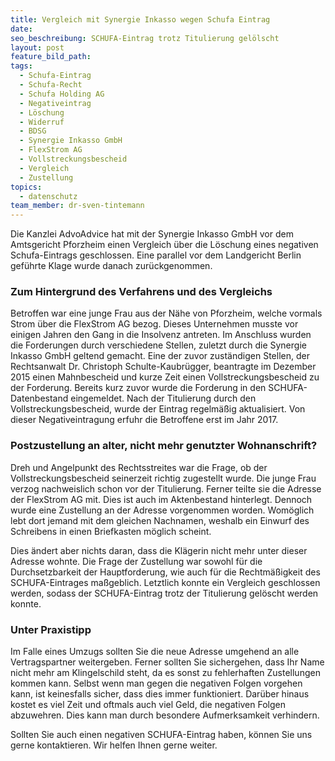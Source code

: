 ```yaml
---
title: Vergleich mit Synergie Inkasso wegen Schufa Eintrag
date:
seo_beschreibung: SCHUFA-Eintrag trotz Titulierung gelölscht
layout: post
feature_bild_path:
tags:
  - Schufa-Eintrag
  - Schufa-Recht
  - Schufa Holding AG
  - Negativeintrag
  - Löschung
  - Widerruf
  - BDSG
  - Synergie Inkasso GmbH
  - FlexStrom AG
  - Vollstreckungsbescheid
  - Vergleich
  - Zustellung
topics:
  - datenschutz
team_member: dr-sven-tintemann
---
```


Die Kanzlei AdvoAdvice hat mit der Synergie Inkasso GmbH vor dem Amtsgericht Pforzheim einen Vergleich &uuml;ber die L&ouml;schung eines negativen Schufa-Eintrags geschlossen. Eine parallel vor dem Landgericht Berlin gef&uuml;hrte Klage wurde danach zur&uuml;ckgenommen.

### Zum Hintergrund des Verfahrens und des Vergleichs

Betroffen war eine junge Frau aus der N&auml;he von Pforzheim, welche vormals Strom &uuml;ber die FlexStrom AG bezog. Dieses Unternehmen musste vor einigen Jahren den Gang in die Insolvenz antreten. Im Anschluss wurden die Forderungen durch verschiedene Stellen, zuletzt durch die Synergie Inkasso GmbH geltend gemacht. Eine der zuvor zust&auml;ndigen Stellen, der Rechtsanwalt Dr. Christoph Schulte-Kaubr&uuml;gger, beantragte im Dezember 2015 einen Mahnbescheid und kurze Zeit einen Vollstreckungsbescheid zu der Forderung. Bereits kurz zuvor wurde die Forderung in den SCHUFA-Datenbestand eingemeldet. Nach der Titulierung durch den Vollstreckungsbescheid, wurde der Eintrag regelm&auml;&szlig;ig aktualisiert. Von dieser Negativeintragung erfuhr die Betroffene erst im Jahr 2017.

### Postzustellung an alter, nicht mehr genutzter Wohnanschrift?

Dreh und Angelpunkt des Rechtsstreites war die Frage, ob der Vollstreckungsbescheid seinerzeit richtig zugestellt wurde. Die junge Frau verzog nachweislich schon vor der Titulierung. Ferner teilte sie die Adresse der FlexStrom AG mit. Dies ist auch im Aktenbestand hinterlegt. Dennoch wurde eine Zustellung an der Adresse vorgenommen worden. Wom&ouml;glich lebt dort jemand mit dem gleichen Nachnamen, weshalb ein Einwurf des Schreibens in einen Briefkasten m&ouml;glich scheint.

Dies &auml;ndert aber nichts daran, dass die Kl&auml;gerin nicht mehr unter dieser Adresse wohnte. Die Frage der Zustellung war sowohl f&uuml;r die Durchsetzbarkeit der Hauptforderung, wie auch f&uuml;r die Rechtm&auml;&szlig;igkeit des SCHUFA-Eintrages ma&szlig;geblich. Letztlich konnte ein Vergleich geschlossen werden, sodass der SCHUFA-Eintrag trotz der Titulierung gel&ouml;scht werden konnte.

### Unter Praxistipp

Im Falle eines Umzugs sollten Sie die neue Adresse umgehend an alle Vertragspartner weitergeben. Ferner sollten Sie sichergehen, dass Ihr Name nicht mehr am Klingelschild steht, da es sonst zu fehlerhaften Zustellungen kommen kann. Selbst wenn man gegen die negativen Folgen vorgehen kann, ist keinesfalls sicher, dass dies immer funktioniert. Dar&uuml;ber hinaus kostet es viel Zeit und oftmals auch viel Geld, die negativen Folgen abzuwehren. Dies kann man durch besondere Aufmerksamkeit verhindern.

Sollten Sie auch einen negativen SCHUFA-Eintrag haben, k&ouml;nnen Sie uns gerne kontaktieren. Wir helfen Ihnen gerne weiter.

&nbsp;